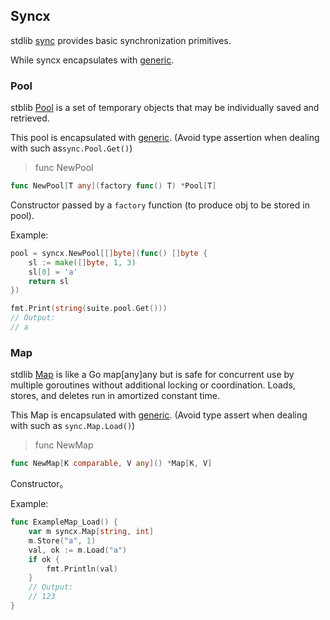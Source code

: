 ## Syncx

stdlib [sync](https://pkg.go.dev/sync#pkg-overview) provides basic synchronization primitives.

While syncx encapsulates with [generic](https://go.dev/blog/intro-generics).

### Pool

stblib [Pool](https://pkg.go.dev/sync#Pool) is a set of temporary objects that may be individually saved and retrieved.

This pool is encapsulated with [generic](https://go.dev/blog/intro-generics). (Avoid type assertion when dealing with such as`sync.Pool.Get()`)

> func NewPool

```go
func NewPool[T any](factory func() T) *Pool[T]
```

Constructor passed by a `factory` function (to produce obj to be stored in pool).

Example:

```go
pool = syncx.NewPool[[]byte](func() []byte {
	sl := make([]byte, 1, 3)
	sl[0] = 'a'
	return sl
})

fmt.Print(string(suite.pool.Get()))
// Output:
// a
```

### Map

stdlib [Map](https://pkg.go.dev/sync#Map) is like a Go map[any]any but is safe for concurrent use by multiple goroutines without additional locking or coordination. Loads, stores, and deletes run in amortized constant time.

This Map is encapsulated with [generic](https://go.dev/blog/intro-generics). (Avoid type assert when dealing with such as `sync.Map.Load()`)

> func NewMap

```go
func NewMap[K comparable, V any]() *Map[K, V]
```

Constructor。

Example:

```go
func ExampleMap_Load() {
	var m syncx.Map[string, int]
	m.Store("a", 1)
	val, ok := m.Load("a")
	if ok {
		fmt.Println(val)
	}
	// Output:
	// 123
}
```

